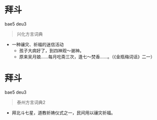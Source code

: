 # 拜斗
bae5 deu3
> 兴化方言词典
- 一种禳灾、祈福的迷信活动
  - 孩子大病好了，到四神观～谢神。
  - 原来吴月娘……每月吃斋三次，逢七～焚香……。（《金瓶梅词话》二一）

# 拜斗
bae5 deu3
> 泰州方言词典2
- 拜北斗七星，道教祈祷仪式之一，民间用以禳灾祈福。
